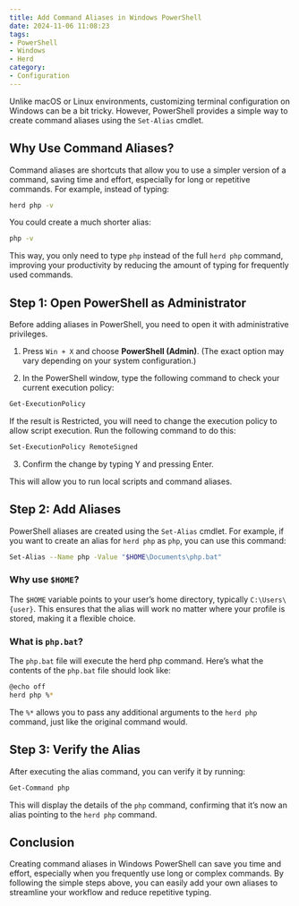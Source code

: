 ```yaml
---
title: Add Command Aliases in Windows PowerShell
date: 2024-11-06 11:08:23
tags:
- PowerShell
- Windows
- Herd
category:
- Configuration
---
```


Unlike macOS or Linux environments, customizing terminal configuration on Windows can be a bit tricky. However, PowerShell provides a simple way to create command aliases using the `Set-Alias` cmdlet.

## Why Use Command Aliases?

Command aliases are shortcuts that allow you to use a simpler version of a command, saving time and effort, especially for long or repetitive commands. For example, instead of typing:

```bash
herd php -v
```

You could create a much shorter alias:

```bash
php -v
```

This way, you only need to type `php` instead of the full `herd php` command, improving your productivity by reducing the amount of typing for frequently used commands.

## Step 1: Open PowerShell as Administrator

Before adding aliases in PowerShell, you need to open it with administrative privileges.

1. Press `Win + X` and choose **PowerShell (Admin)**. (The exact option may vary depending on your system configuration.)

2. In the PowerShell window, type the following command to check your current execution policy:

```bash
Get-ExecutionPolicy
```

If the result is Restricted, you will need to change the execution policy to allow script execution. Run the following command to do this:

```bash
Set-ExecutionPolicy RemoteSigned
```

3. Confirm the change by typing Y and pressing Enter.

This will allow you to run local scripts and command aliases.

## Step 2: Add Aliases

PowerShell aliases are created using the `Set-Alias` cmdlet. For example, if you want to create an alias for `herd php` as `php`, you can use this command:

```bash
Set-Alias --Name php -Value "$HOME\Documents\php.bat"
```

### Why use `$HOME`?

The `$HOME` variable points to your user’s home directory, typically `C:\Users\{user}`. This ensures that the alias will work no matter where your profile is stored, making it a flexible choice.

### What is `php.bat`?

The `php.bat` file will execute the herd php command. Here’s what the contents of the `php.bat` file should look like:

```bash
@echo off
herd php %*
```

The `%*` allows you to pass any additional arguments to the `herd php` command, just like the original command would.

## Step 3: Verify the Alias

After executing the alias command, you can verify it by running:

```bash
Get-Command php
```

This will display the details of the `php` command, confirming that it’s now an alias pointing to the `herd php` command.

## Conclusion

Creating command aliases in Windows PowerShell can save you time and effort, especially when you frequently use long or complex commands. By following the simple steps above, you can easily add your own aliases to streamline your workflow and reduce repetitive typing.